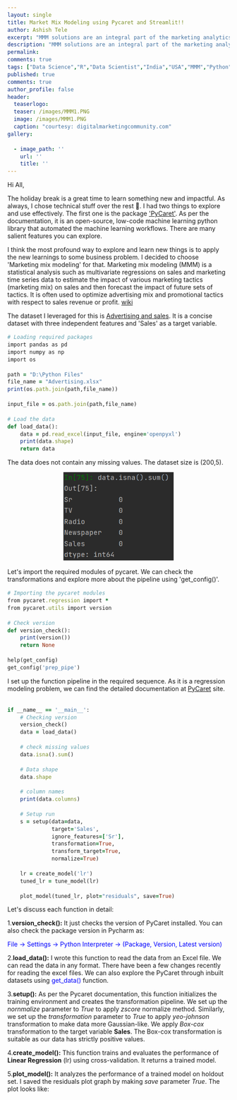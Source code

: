```yaml
---
layout: single
title: Market Mix Modeling using Pycaret and Streamlit!!
author: Ashish Tele
excerpt: "MMM solutions are an integral part of the marketing analytics team. We need to develop, run, and deploy multiple models of MMM analysis. It makes expediting the market mix modeling important."
description: "MMM solutions are an integral part of the marketing analytics team. We need to develop, run, and deploy multiple models of MMM analysis. It makes expediting the market mix modeling important."
permalink:
comments: true
tags: ["Data Science","R","Data Scientist","India","USA","MMM","Python","Market Mix Modeling"]
published: true
comments: true
author_profile: false
header:
  teaserlogo:
  teaser: /images/MMM1.PNG
  image: /images/MMM1.PNG
  caption: "courtesy: digitalmarketingcommunity.com"
gallery:

  - image_path: ''
    url: ''
    title: ''
---
```

Hi All,

The holiday break is a great time to learn something new and impactful. As always, I chose technical stuff over the rest 😬. I had two things to explore and use effectively. The first one is the package ['PyCaret'](https://pycaret.readthedocs.io/en/latest/index.html). As per the documentation, it is an open-source, low-code machine learning python library that automated the machine learning workflows. There are many salient features you can explore.

I think the most profound way to explore and learn new things is to apply the new learnings to some business problem. I decided to choose 'Marketing mix modeling' for that. Marketing mix modeling (MMM) is a statistical analysis such as multivariate regressions on sales and marketing time series data to estimate the impact of various marketing tactics (marketing mix) on sales and then forecast the impact of future sets of tactics. It is often used to optimize advertising mix and promotional tactics with respect to sales revenue or profit. [wiki](https://en.wikipedia.org/wiki/Marketing_mix_modeling)

The dataset I leveraged for this is [Advertising and sales](https://www.kaggle.com/sazid28/advertising.csv). It is a concise dataset with three independent features and 'Sales' as a target variable.


```ruby
# Loading required packages
import pandas as pd
import numpy as np
import os

path = "D:\Python Files"
file_name = "Advertising.xlsx"
print(os.path.join(path,file_name))

input_file = os.path.join(path,file_name)

# Load the data
def load_data():
    data = pd.read_excel(input_file, engine='openpyxl')
    print(data.shape)
    return data
```
The data does not contain any missing values. The dataset size is (200,5). 

<p align="center">
  <img width="250" height="200" src="/images/MMM2.PNG">
</p>

Let's import the required modules of pycaret. We can check the transformations and explore more about the pipeline using 'get_config()'.

```ruby
# Importing the pycaret modules
from pycaret.regression import *
from pycaret.utils import version

# Check version
def version_check():
    print(version())
    return None
    
help(get_config)
get_config('prep_pipe')

```
I set up the function pipeline in the required sequence. As it is a regression modeling problem, we can find the detailed documentation at [PyCaret](https://pycaret.readthedocs.io/en/latest/api/regression.html) site. 

```ruby

if __name__ == '__main__':
    # Checking version
    version_check()
    data = load_data()

    # check missing values
    data.isna().sum()

    # Data shape
    data.shape

    # column names
    print(data.columns)

    # Setup run
    s = setup(data=data,
              target='Sales',
              ignore_features=['Sr'],
              transformation=True,
              transform_target=True,
              normalize=True)

    lr = create_model('lr')
    tuned_lr = tune_model(lr)

    plot_model(tuned_lr, plot="residuals", save=True)

```
Let's discuss each function in detail:

1.**version_check():** It just checks the version of PyCaret installed. You can also check the package version in Pycharm as:

<span style="color:blue"> File -> Settings -> Python Interpreter -> (Package, Version, Latest version) </span>

2.**load_data():** I wrote this function to read the data from an Excel file. We can read the data in any format. There have been a few changes recently for reading the excel files. We can also explore the PyCaret through inbuilt datasets using <span style="color:blue"> get_data() </span> function.

3.**setup():** As per the Pycaret documentation, this function initializes the training environment and creates the transformation pipeline. We set up the *nornmalize* parameter to *True* to apply *zscore* normalize method. Similarly, we set up the *transformation* parameter to *True* to apply *yeo-johnson* transformation to make data more Gaussian-like.
We apply *Box-cox* transformation to the target variable **Sales**. The Box-cox transformation is suitable as our data has strictly positive values.

4.**create_model():** This function trains and evaluates the performance of **Linear Regression** (lr) using cross-validation. It returns a trained model.

5.**plot_model():** It analyzes the performance of a trained model on holdout set. I saved the residuals plot graph by making *save* parameter *True*. The plot looks like:
